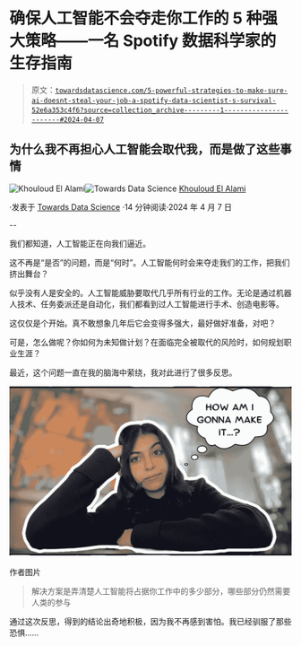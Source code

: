 # 确保人工智能不会夺走你工作的 5 种强大策略——一名 Spotify 数据科学家的生存指南

> 原文：[`towardsdatascience.com/5-powerful-strategies-to-make-sure-ai-doesnt-steal-your-job-a-spotify-data-scientist-s-survival-52e6a353c4f6?source=collection_archive---------1-----------------------#2024-04-07`](https://towardsdatascience.com/5-powerful-strategies-to-make-sure-ai-doesnt-steal-your-job-a-spotify-data-scientist-s-survival-52e6a353c4f6?source=collection_archive---------1-----------------------#2024-04-07)

## 为什么我不再担心人工智能会取代我，而是做了这些事情

[](https://medium.com/@elalamik?source=post_page---byline--52e6a353c4f6--------------------------------)![Khouloud El Alami](https://medium.com/@elalamik?source=post_page---byline--52e6a353c4f6--------------------------------)[](https://towardsdatascience.com/?source=post_page---byline--52e6a353c4f6--------------------------------)![Towards Data Science](https://towardsdatascience.com/?source=post_page---byline--52e6a353c4f6--------------------------------) [Khouloud El Alami](https://medium.com/@elalamik?source=post_page---byline--52e6a353c4f6--------------------------------)

·发表于 [Towards Data Science](https://towardsdatascience.com/?source=post_page---byline--52e6a353c4f6--------------------------------) ·14 分钟阅读·2024 年 4 月 7 日

--

我们都知道，人工智能正在向我们逼近。

这不再是“是否”的问题，而是“何时”。人工智能何时会来夺走我们的工作，把我们挤出舞台？

似乎没有人是安全的。人工智能威胁要取代几乎所有行业的工作。无论是通过机器人技术、任务委派还是自动化，我们都看到过人工智能进行手术、创造电影等。

这仅仅是个开始。真不敢想象几年后它会变得多强大，最好做好准备，对吧？

可是，怎么做呢？你如何为未知做计划？在面临完全被取代的风险时，如何规划职业生涯？

最近，这个问题一直在我的脑海中萦绕，我对此进行了很多反思。

![](img/a5686eb2b960c50da694654474e18f8e.png)

作者图片

> 解决方案是弄清楚人工智能将占据你工作中的多少部分，哪些部分仍然需要人类的参与

通过这次反思，得到的结论出奇地积极，因为我不再感到害怕。我已经驯服了那些恐惧……
